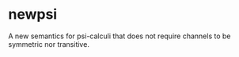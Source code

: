 # newpsi
A new semantics for psi-calculi that does not require channels to be symmetric nor transitive.
